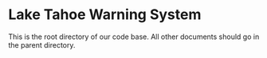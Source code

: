 # Lake Tahoe Warning System

This is the root directory of our code base. All other documents should go in the parent directory.

